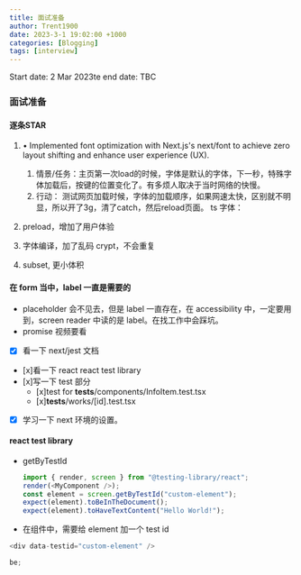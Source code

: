 ```yaml
---
title: 面试准备
author: Trent1900
date: 2023-3-1 19:02:00 +1000
categories: [Blogging]
tags: [interview]
---
```


Start date: 2 Mar 2023te
end date: TBC

### 面试准备

#### 逐条STAR
1. •	Implemented font optimization with Next.js's next/font to achieve zero layout shifting and enhance user experience (UX).
   1. 情景/任务：主页第一次load的时候，字体是默认的字体，下一秒，特殊字体加载后，按键的位置变化了。有多烦人取决于当时网络的快慢。
   2. 行动： 测试网页加载时候，字体的加载顺序，如果网速太快，区别就不明显，所以开了3g，清了catch，然后reload页面。
ts 字体：

1. preload，增加了用户体验
2. 字体编译，加了乱码 crypt，不会重复
3. subset, 更小体积

#### 在 form 当中，label 一直是需要的

- placeholder 会不见去，但是 label 一直存在，在 accessibility 中，一定要用到，screen reader 中读的是 label。在找工作中会踩坑。
- promise 视频要看
- [x] 看一下 next/jest 文档
- [x]看一下 react react test library
- [x]写一下 test 部分
  - [x]test for **tests**/components/InfoItem.test.tsx
  - [x]**tests**/works/[id].test.tsx
- [x] 学习一下 next 环境的设置。

#### react test library

- getByTestId

  ```js
  import { render, screen } from "@testing-library/react";
  render(<MyComponent />);
  const element = screen.getByTestId("custom-element");
  expect(element).toBeInTheDocument();
  expect(element).toHaveTextContent("Hello World!");
  ```

- 在组件中，需要给 element 加一个 test id

```ts
<div data-testid="custom-element" />
```

```js
be;
```

